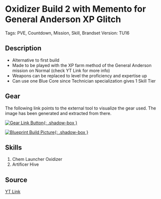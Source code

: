 # Oxidizer Build 2 with Memento for General Anderson XP Glitch

Tags: PVE, Countdown, Mission, Skill, Brandset
Version: TU16

## Description

* Alternative to first build
* Made to be played with the XP farm method of the General Anderson mission on Normal (check YT Link for more info)
* Weapons can be replaced to level the proficiency and expertise up
* Can use one Blue Core since Technician specialization gives 1 Skill Tier

## Gear

The following link points to the external tool to visualize the gear used.
The image has been generated and extracted from there.

[![Gear Link Button]({{site.baseurl}}/assets/images/gear-button.png){: .shadow-box }](https://mxswat.github.io/mx-division-builds/#/MwTgtAjBbgDJwz2U1L1IFwBYBsbIFIJEN4AmA9HAdmJlRMlgA4r2zNg6oGyOBsTBDa84gici6IxkuUNCpciOuXzB8-IeWzR4IfHXgawLLZh2l5aTAFYgA)

[![Blueprint Build Picture]({{site.baseurl}}/assets/images/Oxidizer-Build-2-Memento-General-Anderson-XP-Glitch.jpg){: .shadow-box }]({{site.baseurl}}/assets/images/Oxidizer-Build-2-Memento-General-Anderson-XP-Glitch.jpg)

## Skills

1. Chem Launcher Oxidizer
2. Artificer Hive

## Source

[YT Link](https://youtu.be/LP_vsZtVmg4)